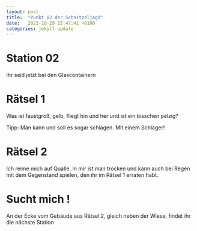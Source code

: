 ```yaml
---
layout: post
title:  "Punkt 02 der Schnitzeljagd"
date:   2023-10-29 15:47:41 +0100
categories: jekyll update
---
```


# Station 02

Ihr seid jetzt bei den Glascontainern

# Rätsel 1

Was ist faustgroß, gelb, fliegt hin und her und ist ein bisschen pelzig?

Tipp: Man kann und soll es sogar schlagen. Mit einem Schläger!

# Rätsel 2

Ich reime mich auf Qualle. In mir ist man trocken und kann auch bei Regen mit dem Gegenstand spielen, den ihr im Rätsel 1 erraten habt.

# Sucht mich !
An der Ecke vom Gebäude aus Rätsel 2, gleich neben der Wiese, findet ihr die nächste Station